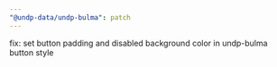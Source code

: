 ```yaml
---
"@undp-data/undp-bulma": patch
---
```


fix: set button padding and disabled background color in undp-bulma button style
